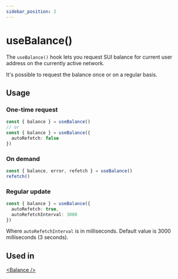 ```yaml
---
sidebar_position: 2
---
```


# useBalance()

The `useBalance()` hook lets you request SUI balance for current user address on the currently active network.

It's possible to request the balance once or on a regular basis.

## Usage

### One-time request

```ts title="MyComponent.tsx"
const { balance } = useBalance()
// or
const { balance } = useBalance({ 
  autoRefetch: false 
})
```

### On demand

```ts title="MyComponent.tsx"
const { balance, error, refetch } = useBalance()
refetch()
```

### Regular update

```ts title="MyComponent.tsx"
const { balance } = useBalance({ 
  autoRefetch: true, 
  autoRefetchInterval: 3000 
})
```

Where `autoRefetchInterval` is in milliseconds. Default value is 3000 milliseconds (3 seconds).

## Used in

[\<Balance \/\>](../components/Balance.md)
